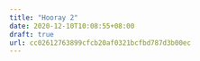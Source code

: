 ```yaml
---
title: "Hooray 2"
date: 2020-12-10T10:08:55+08:00
draft: true
url: cc02612763899cfcb20af0321bcfbd787d3b00ec
---
```


